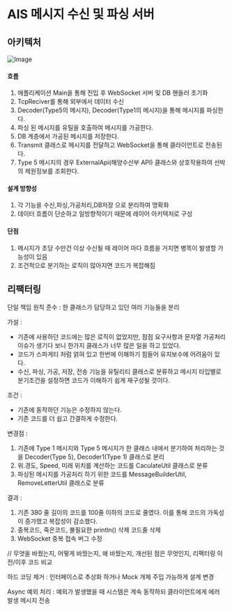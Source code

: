 # AIS 메시지 수신 및 파싱 서버
## 아키텍처
![Image](https://github.com/user-attachments/assets/f3e20a1e-b6ff-479f-9832-ddc298d5b06f)

#### 흐름
1. 애플리케이션 Main을 통해 진입 후 WebSocket 서버 및 DB 핸들러 초기화
2. TcpReciver를 통해  외부에서 데이터 수신
3. Decoder(Type5의 메시지), Decoder(Type1의 메시지)을 통해 메시지를 파싱한다.
4. 파싱 된 메시지를 유틸을 호출하여 메시지를 가공한다.
5. DB 계층에서 가공된 메시지를 저장한다.
6. Transmit 클래스로 메시지를 전달하고 WebSocket을 통해 클라이언트로 전송된다.
7. Type 5 메시지의 경우 ExternalApi(해양수산부 API) 클래스와 상호작용하여 선박의 제원정보를 조회한다.

#### 설계 방향성
1. 각 기능을 수신,파싱,가공처리,DB저장 으로 분리하여 명확화
3. 데이터 흐름이 단순하고 일방향적이기 때문에 레이어 아키텍처로 구성

#### 단점
1. 메시지가 초당 수만건 이상 수신될 때 레이어 마다 흐름을 거치면 병목이 발생할 가능성이 있음
2. 조건적으로 분기하는 로직이 많아지면 코드가 복잡해짐
  
## 리팩터링

단일 책임 원칙 준수 : 한 클래스가 담당하고 있던 여러 기능들을 분리
  
가설 :   
- 기존에 사용하던 코드에는 많은 로직이 없었지만, 점점 요구사항과 문자열 가공처리 이슈가 생기다 보니 한가지 클래스가 너무 많은 일을 하고 있었다. 
- 코드가 스파게티 처럼 얽혀 있고 한번에 이해하기 힘들어 유지보수에 어려움이 있다. 
- 수신, 파싱, 가공, 저장, 전송 기능을 유틸리티 클래스로 분류하고 메시지 타입별로 분기조건을 설정하면 코드가 이해하기 쉽게 재구성될 것이다.  

조건 :  
- 기존에 동작하던 기능은 수정하지 않는다.  
- 기존 코드를 더 쉽고 간결하게 수정한다.  

변경점 :  
1. 기존에 Type 1 메시지와 Type 5 메시지가 한 클래스 내에서 분기하여 처리하는 것을 Decoder(Type 5), Decoder1(Type 1) 클래스로 분리
1. 위.경도, Speed, 미래 위치를 계산하는 코드를 CaculateUtil 클래스로 분류
2. 파싱된 메시지를 가공처리 하기 위한 코드를 MessageBuilderUtil, RemoveLetterUtil 클래스로 분류 

결과 :  
1. 기존 380 줄 길이의 코드를 100줄 이하의 코드로 줄였다. 이를 통해 코드의 가독성이 증가했고 복잡성이 감소했다.  
2. 중복코드, 죽은코드, 불필요한 println() 삭제 코드줄 삭제
3. WebSocket 중복 접속 버그 수정

// 무엇을 바꿨는지, 어떻게 바꿨는지, 왜 바꿨는지, 개선된 점은 무엇인지, 리팩터링 이전/이후 코드 비교

하드 코딩 제거 : 인터페이스로 추상화 하거나 Mock 개체 주입 가능하게 설계 변경

Async 예외 처리 : 예외가 발생했을 때 시스템은 계속 동작하되 클라이언트에게 에러 발생 메시지 전송
